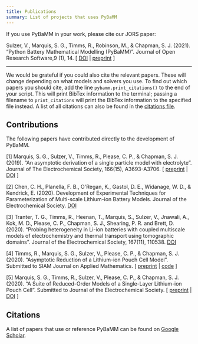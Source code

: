 ```yaml
---
title: Publications
summary: List of projects that uses PyBaMM
---
```

If you use PyBaMM in your work, please cite our JORS paper:

Sulzer, V., Marquis, S. G., Timms, R., Robinson, M., & Chapman, S. J. (2021).  “Python Battery Mathematical Modelling (PyBaMM)”. Journal of Open Research Software,9 (1), 14. [ [DOI](https://doi.org/10.5334/jors.309) | [preprint](https://ecsarxiv.org/67ckj/) ]

---

We would be grateful if you could also cite the relevant papers. These will change depending on what models and solvers you use. To find out which
papers you should cite, add the line `pybamm.print_citations()` to the end of your script. This will print BibTex information to the terminal; passing
a filename to `print_citations` will print the BibTex information to the specified file instead. A list of all citations can also be found in the [citations file](https://github.com/pybamm-team/PyBaMM/blob/develop/pybamm/CITATIONS.bib).

## Contributions

The following papers have contributed directly to the development of PyBaMM.

[1] Marquis,  S.  G., Sulzer, V.,  Timms,  R.,  Please,  C.  P.,  &  Chapman,  S.  J.  (2019).   “An  asymptotic derivation of a single particle model with electrolyte”. Journal of The Electrochemical Society, 166(15), A3693-A3706. [ [preprint](https://arxiv.org/abs/1905.12553) | [DOI](https://doi.org/10.1149/2.0341915jes) ]

[2] Chen, C. H., Planella, F. B., O'Regan, K., Gastol, D. E., Widanage, W. D., & Kendrick, E. (2020). Development of Experimental Techniques for Parameterization of Multi-scale Lithium-ion Battery Models. Journal of the Electrochemical Society. [DOI](https://doi.org/10.1149/1945-7111/ab9050)

[3] Tranter, T. G., Timms, R., Heenan, T., Marquis, S., Sulzer, V., Jnawali, A., Kok, M. D., Please, C. P., Chapman, S. J., Shearing, P. R. and Brett, D. (2020).  “Probing heterogeneity in Li-ion batteries with coupled multiscale models of electrochemistry and thermal transport using tomographic domains”. Journal of the Electrochemical Society, 167(11), 110538. [DOI](https://doi.org/10.1149/1945-7111/aba44b)

[4] Timms, R., Marquis, S. G., Sulzer, V., Please, C. P., & Chapman, S. J. (2020). “Asymptotic Reduction of a Lithium-ion Pouch Cell Model”. Submitted to SIAM Journal on Applied Mathematics. [ [preprint](https://arxiv.org/abs/2005.05127) | [code](https://github.com/rtimms/asymptotic-pouch-cell) ]

[5] Marquis, S. G., Timms, R., Sulzer, V., Please, C. P., & Chapman, S. J. (2020).  “A Suite of Reduced-Order Models of a Single-Layer Lithium-ion Pouch Cell”. Submitted to Journal of the Electrochemical Society. [ [preprint](https://arxiv.org/abs/2008.03691) | [DOI](https://doi.org/10.1149/1945-7111/abbce4) ]

## Citations

A list of papers that use or reference PyBaMM can be found on [Google Scholar](https://scholar.google.com/scholar?oi=bibs&hl=en&cites=798200737450391820).
